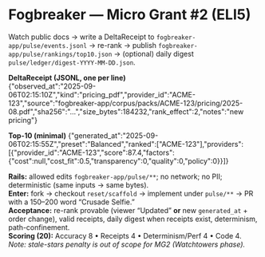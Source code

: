 # Fogbreaker — Micro Grant #2 (ELI5)
Watch public docs → write a DeltaReceipt to `fogbreaker-app/pulse/events.jsonl` → re-rank → publish `fogbreaker-app/pulse/rankings/top10.json` → (optional) daily digest `pulse/ledger/digest-YYYY-MM-DD.json`.

**DeltaReceipt (JSONL, one per line)**  
{"observed_at":"2025-09-06T02:15:10Z","kind":"pricing_pdf","provider_id":"ACME-123","source":"fogbreaker-app/corpus/packs/ACME-123/pricing/2025-08.pdf","sha256":"...","size_bytes":184232,"rank_effect":2,"notes":"new pricing"}

**Top-10 (minimal)**
{"generated_at":"2025-09-06T02:15:55Z","preset":"Balanced","ranked":["ACME-123"],"providers":[{"provider_id":"ACME-123","score":87.4,"factors":{"cost":null,"cost_fit":0.5,"transparency":0,"quality":0,"policy":0}}]}

**Rails:** allowed edits `fogbreaker-app/pulse/**`; no network; no PII; deterministic (same inputs → same bytes).  
**Enter:** fork → checkout `reset/scaffold` → implement under `pulse/**` → PR with a 150–200 word “Crusade Selfie.”  
**Acceptance:** re-rank provable (viewer “Updated” **or** new `generated_at` + order change), valid receipts, daily digest when receipts exist, determinism, path-confinement.  
**Scoring (20):** Accuracy 8 • Receipts 4 • Determinism/Perf 4 • Code 4.  
*Note: stale-stars penalty is out of scope for MG2 (Watchtowers phase).*
